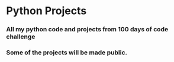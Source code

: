 # Python Projects

### All my python code and projects from 100 days of code challenge

### Some of the projects will be made public.